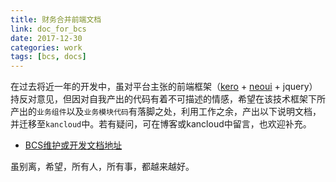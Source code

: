 ```yaml
---
title: 财务合并前端文档
link: doc_for_bcs
date: 2017-12-30
categories: work
tags: [bcs, docs]
---
```


在过去将近一年的开发中，虽对平台主张的前端框架（[kero](http://docs.tinper.org/moy/kero-api.html) + [neoui](http://docs.tinper.org/neoui/) + jquery）持反对意见，但因对自我产出的代码有着不可描述的情感，希望在该技术框架下所产出的`业务组件`以及`业务模块代码`有落脚之处，利用工作之余，产出以下说明文档，并迁移至`kancloud`中。若有疑问，可在博客或kancloud中留言，也欢迎补充。

- [BCS维护或开发文档地址](https://www.kancloud.cn/edeity/iuap-desgin-preview/468917)

虽别离，希望，所有人，所有事，都越来越好。

<div id="comment"></div>


